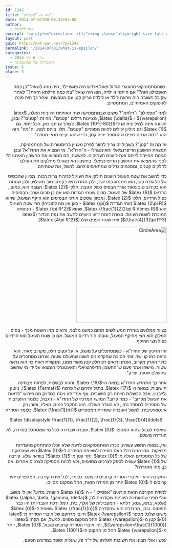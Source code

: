```yaml
---
id: 1242
title: 'מה זה "אפסילון"'
date: 2014-07-01T00:08:23+03:00
author:
  - אנה ליזהטוב
excerpt: '<p style="direction: rtl;"><img class="alignright size-full wp-image-1347" src="{{site.baseurl}}/assets/img/2014/06/eps.png" alt="eps" width="150" height="100" />כשהמתמטיקאי ההונגרי הגדול פאול ארדש היה פוגש ילד, היה נוהג לשאול "בן כמה האפסילון הזה?" אם הייתה זו ילדה, הוא היה שואל "בת כמה הדלתא הזאת?" לאחר שקיבל תשובה היה מראה לילד או לילדה טריק קטן עם מטבעות, ואחר כך היה פונה לעיסוקים האמיתיים, המתמטיים. למה "אפסילון" ו"דלתא"?</p>'
layout: post
guid: http://net-gar.net/?p=1242
permalink: '/2014/07/01/what-is-epsilon/'
categories:
  - גליון 6 יולי 2014
  - היסטוריה של המתמטיקה
issue: 6
place: 3
---
```

<p style="direction: rtl;">
   כשהמתמטיקאי ההונגרי הגדול פאול ארדש היה פוגש ילד, היה נוהג לשאול "בן כמה האפסילון הזה?" אם הייתה זו ילדה, הוא היה שואל "בת כמה הדלתא הזאת?" לאחר שקיבל תשובה היה מראה לילד או לילדה טריק קטן עם מטבעות, ואחר כך היה פונה לעיסוקים האמיתיים, המתמטיים.
</p>

<p style="direction: rtl;">
  למה "אפסילון" ו"דלתא"? משום שבמתמטיקה שתי האותיות היווניות האלה, $latex {\varepsilon}$ ו-$latex {\delta}$, מציינות גדלים "קטנים". מה זה "קטנים"? ובכן, הכוונה אינה למיליונית או ל-$latex {10^{-80}}$. לצורך ענייננו כאן, הכל יחסי. גם $latex {1}$ וגם מיליון יכולים להיות מספרים "קטנים". תלוי ביחס למה. וה"מה" הזה הוא "כמה אנחנו רוצים שהמספר יהיה קטן, כדי שהוא יקיים תנאי מסוים"
</p>

<p style="direction: rtl;">
  אז מה זה "קטן"? בשביל זה צריך לחזור לפרק מעניין בהיסטוריה של המתמטיקה, המצאת החשבון הדיפרנציאלי והאינטגרלי - ה"חדו"א". מי המציא את החדו"א? ובכן, הגינות מחייבת לייחס זאת ליוונים העתיקים. למעשה, הם המציאו את החשבון האינטגרלי לפני שהמציאו את החשבון הדיפרנציאלי. בחשבון האינטגרלי מחלקים את העולם לחלקים קטנים, ומסכמים גדלים שמתאימים להם. למשל, את שטחיהם.
</p>

<p style="direction: rtl;">
  כדי לחשב את שטח העיגול היוונים חילקו את העיגול לגזרות צרות רבות. מכיוון שהבסיס של כל גזרה קטן, הוא מתנהג כמו ישר, ולכן הגזרה היא בקירוב טוב משולש, ולכן שטחה הוא בקירוב טוב מאוד אורך הבסיס כפול הגובה, חלקי $latex {2}$. הגובה הוא, כמובן, הרדיוס $latex {R}$ של העיגול. סכום שטחי הגזרות הוא אם כן סכום אורכי הבסיסים כפול הרדיוס, חלקי $latex {2}$. ומכיוון שסכום אורכי הבסיסים הוא היקף המעגל, שהוא $latex {2\pi R}$ (זוהי הגדרת $latex {\pi}$ - כאן אין מה להוכיח!) הרי שטח העיגול הוא $latex {\frac{1}{2}2\pi R \times R}$, שהוא $latex {\pi R^2}$ - הנוסחה המוכרת לשטח העיגול. בצורה דומה ידעו היוונים לחשב את נפח הכדור ($latex {\frac{4}{3}\pi R^3}$) ואת שטח הפנים שלו ($latex {4\pi R^2}$).
</p>

<p style="direction: rtl;">
  <img class="aligncenter size-medium wp-image-1362" src="{{site.baseurl}}/assets/img/2014/07/CircleArea.gif" alt="CircleArea" width="282" height="300" />
</p>

<p style="direction: rtl;">
  בציור ממלאים בעזרת המשולשים תחום כמעט מלבני, ורואים מהו השטח מכך - בסיס המלבן הוא חצי מהיקף המעגל, וגובהו הור רדיוס המעגל. אם כן שטח העיגול הוא הרדיוס כפול חצי ההיקף.
</p>

<p style="direction: rtl;">
  זהו הרעיון של החדו"א - כשמסתכלים על מעגל, או על עקום חלק, מקרוב מאוד, הוא נראה כמו קו ישר. זוהי הסיבה שהקדמונים חשבו שהעולם שטוח. אנחנו מסתכלים על כדור הארץ מקרוב, ואנחנו רואים רק חלק קטן מאוד ממנו, ומנקודת ראות כזו הוא נראה שטוח. מישהו אמר פעם ש"החשבון הדיפרנציאלי והאינטגרלי הומצאו על ידי מי שחשב שהעולם שטוח, וצדק".
</p>

<p style="direction: rtl;">
  אחר כך התחדש החדו"א במאה ה-$latex {16}$, והגיע לבשלות, לפחות מבחינה חישובית, במאה ה-$latex {17}$, בתגליותיהם של פרמה ($latex {Fermat}$), ניוטון ולייבניץ. אבל הבשלות הייתה רק חישובית. אף אחד לא ניסח במדויק מה פירוש "לראות את העיגול מקרוב" - כמה קרוב? המושג המרכזי של החדו"א - הגבול, כלומר התקרבות של מספרים למספר נתון, לא הוגדר מעולם. הוא התקבל כמובן מאליו, והובן רק אינטואיטיבית. למשל העובדה שסדרת המספרים $latex {\frac{1}{n}}$, כלומר הסדרה
</p>

<p style="direction: rtl;" align="center">
  $latex \displaystyle \frac{1}{1}, \frac{1}{2}, \frac{1}{3}, \frac{1}{4}\ldots$
</p>

<p style="direction: rtl;">
  שואפת לגבול שהוא המספר $latex {0}$, עובדה שברורה לכל מי שמסתכל בסדרה, לא הוגדרה מעולם.
</p>

<p style="direction: rtl;">
  ואז, במאה התשע עשרה, נוכחו המתמטיקאים לדעת שלא יוכלו להתחמק מהגדרות מדויקות. מהי ההגדרה? האם הסיבה לשאיפת הסידרה ל-$latex {0}$ היא שמרחקם של כל המספרים האלה מ-$latex {0}$ יותר קטן מ-$latex {1}$? בוודאי שלא. קירבה של $latex {1}$ עשויה לספק לצרכים מסוימים, ולא להיות מספיקה לצרכים אחרים. אם כן, מהי ההגדרה?
</p>

<p style="direction: rtl;">
  התשובה היא - איברי הסדרה קרובים <em>כרצוננו</em>. כלומר, לכל מידת קירבה, המספרים יהיו קרובים ל-$latex {0}$ יותר מן המידה הזאת, החל ממקום מסוים.
</p>

<p style="direction: rtl;">
  למידת הקירבה הזאת קוראים "אפסילון" - ה-$latex {e}$ היוונית. מדוע? אין לי מושג. אולי מפני שהאותיות היווניות שקודמות לה, $latex {\alpha, \beta, \gamma, \delta}$ (אלפא, בתא, גמא, דלתא - המקבילות של אלף, בית, גימל ודלת העבריות) היו כבר תפוסות. ובכן, ההגדרה היא שהסדרה $latex {\frac{1}{n}}$ שואפת ל-$latex {0}$ משום שלכל מספר $latex {\varepsilon}$ חיובי מרחקם של איברי הסדרה מ-$latex {0}$ קטן מ-$latex {\varepsilon}$ החל ממקום מסוים. למשל, אם תקחו $latex {\varepsilon=\frac{1}{1000}}$, יהיו איברי הסדרה קרובים לגבול, $latex {0}$, יותר מ-$latex {\varepsilon}$ החל מן המקום ה-$latex {1001}$.
</p>

<p style="direction: rtl;">
  עכשיו אולי תבינו את חשיבות תגליתו של ד"ר פז, שעליה יסופר במדורנו הפעם.
</p>